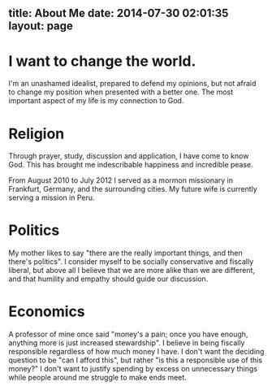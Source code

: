 title: About Me
date: 2014-07-30 02:01:35
layout: page
---
# I want to change the world.
I'm an unashamed idealist, prepared to defend my opinions, but not afraid to change my position when presented with a better one. The most important aspect of my life is my connection to God.

# Religion
Through prayer, study, discussion and application, I have come to know God.  This has brought me indescribable happiness and incredible pease.

From August 2010 to July 2012 I served as a mormon missionary in Frankfurt, Germany, and the surrounding cities. My future wife is currently serving a mission in Peru.

# Politics
My mother likes to say "there are the really important things, and then there's politics". I consider myself to be socially conservative and fiscally liberal, but above all I believe that we are more alike than we are different, and that humility and empathy should guide our discussion.

# Economics
A professor of mine once said "money's a pain; once you have enough, anything more is just increased stewardship". I believe in being fiscally responsible regardless of how much money I have. I don't want the deciding question to be "can I afford this", but rather "is this a responsible use of this money?" I don't want to justify spending by excess on unnecessary things while people around me struggle to make ends meet.
